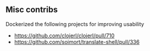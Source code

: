 ## Misc contribs 

Dockerized the following projects for improving usability

- https://github.com/clojerl/clojerl/pull/710
- https://github.com/soimort/translate-shell/pull/336
 
 
